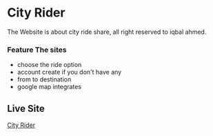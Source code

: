 # City Rider
The Website is about city ride share, all right reserved to iqbal ahmed.

### Feature The sites
* choose the ride option
* account create if you don't have any
* from to destination
* google map integrates

## Live Site
[City Rider](https://city-riders-752aa.web.app/)